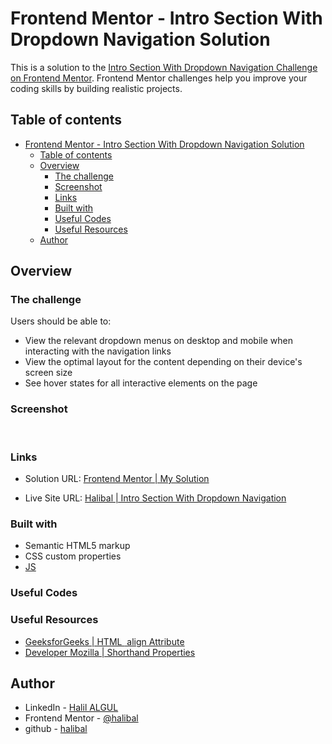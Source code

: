# Frontend Mentor - Intro Section With Dropdown Navigation Solution

This is a solution to the [Intro Section With Dropdown Navigation Challenge on Frontend Mentor](https://www.frontendmentor.io/challenges/ping-single-column-coming-soon-page-5cadd051fec04111f7b848da/hub/ping-single-column-coming-soon-page-rJk2e6BIc). Frontend Mentor challenges help you improve your coding skills by building realistic projects.

## Table of contents

- [Frontend Mentor - Intro Section With Dropdown Navigation Solution](#frontend-mentor---intro-section-with-dropdown-navigation-solution)
  - [Table of contents](#table-of-contents)
  - [Overview](#overview)
    - [The challenge](#the-challenge)
    - [Screenshot](#screenshot)
    - [Links](#links)
    - [Built with](#built-with)
    - [Useful Codes](#useful-codes)
    - [Useful Resources](#useful-resources)
  - [Author](#author)

## Overview

### The challenge

Users should be able to:

- View the relevant dropdown menus on desktop and mobile when interacting with the navigation links
- View the optimal layout for the content depending on their device's screen size
- See hover states for all interactive elements on the page

### Screenshot

<p align="center">
 <img src="">
 <img src="">
</p>

### Links

- Solution URL: [Frontend Mentor | My Solution](https://www.frontendmentor.io/solutions/stats-preview-card-component-with-html-css-rkxZxj58c)
  
- Live Site URL: [Halibal | Intro Section With Dropdown Navigation](https://halibal.github.io/frontendmentor-projects/Stats_Preview_Card_Component/index.html)

### Built with

- Semantic HTML5 markup
- CSS custom properties
- [JS](https://www.javascript.com)

### Useful Codes

### Useful Resources

- [GeeksforGeeks | HTML <img> align Attribute](https://www.geeksforgeeks.org/html-img-align-attribute/)
- [Developer Mozilla | Shorthand Properties](https://developer.mozilla.org/en-US/docs/Web/CSS/Shorthand_properties)

## Author

- LinkedIn - [Halil ALGUL](https://www.linkedin.com/in/halilagul/)
- Frontend Mentor - [@halibal](https://www.frontendmentor.io/profile/halibal)
- github - [halibal](https://github.com/halibal)
